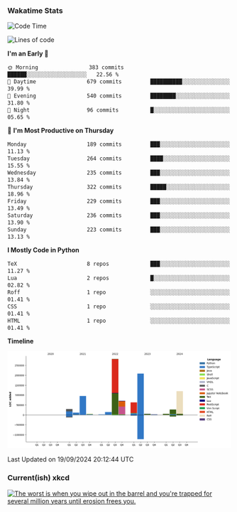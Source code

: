 ### Wakatime Stats
<!--START_SECTION:waka-->
![Code Time](http://img.shields.io/badge/Code%20Time-2%2C847%20hrs%2018%20mins-blue)

![Lines of code](https://img.shields.io/badge/From%20Hello%20World%20I%27ve%20Written-941.3%20thousand%20lines%20of%20code-blue)

**I'm an Early 🐤** 

```text
🌞 Morning                383 commits         ██████░░░░░░░░░░░░░░░░░░░   22.56 % 
🌆 Daytime                679 commits         ██████████░░░░░░░░░░░░░░░   39.99 % 
🌃 Evening                540 commits         ████████░░░░░░░░░░░░░░░░░   31.80 % 
🌙 Night                  96 commits          █░░░░░░░░░░░░░░░░░░░░░░░░   05.65 % 
```
📅 **I'm Most Productive on Thursday** 

```text
Monday                   189 commits         ███░░░░░░░░░░░░░░░░░░░░░░   11.13 % 
Tuesday                  264 commits         ████░░░░░░░░░░░░░░░░░░░░░   15.55 % 
Wednesday                235 commits         ███░░░░░░░░░░░░░░░░░░░░░░   13.84 % 
Thursday                 322 commits         █████░░░░░░░░░░░░░░░░░░░░   18.96 % 
Friday                   229 commits         ███░░░░░░░░░░░░░░░░░░░░░░   13.49 % 
Saturday                 236 commits         ███░░░░░░░░░░░░░░░░░░░░░░   13.90 % 
Sunday                   223 commits         ███░░░░░░░░░░░░░░░░░░░░░░   13.13 % 
```


**I Mostly Code in Python** 

```text
TeX                      8 repos             ███░░░░░░░░░░░░░░░░░░░░░░   11.27 % 
Lua                      2 repos             █░░░░░░░░░░░░░░░░░░░░░░░░   02.82 % 
Roff                     1 repo              ░░░░░░░░░░░░░░░░░░░░░░░░░   01.41 % 
CSS                      1 repo              ░░░░░░░░░░░░░░░░░░░░░░░░░   01.41 % 
HTML                     1 repo              ░░░░░░░░░░░░░░░░░░░░░░░░░   01.41 % 
```



**Timeline**

![Lines of Code chart](https://raw.githubusercontent.com/joshuajeschek/joshuajeschek/main/assets/bar_graph.png)


 Last Updated on 19/09/2024 20:12:44 UTC
<!--END_SECTION:waka-->

### Current(ish) xkcd
<a id="xkcd-a" title="The worst is when you wipe out in the barrel and you're trapped for several million years until erosion frees you." href="https://www.xkcd.com" target="_blank">
        <img align="center" id="xkcd-img" src="https://imgs.xkcd.com/comics/tectonic_surfing.png" alt="The worst is when you wipe out in the barrel and you're trapped for several million years until erosion frees you." height=300 />
</a>

